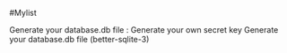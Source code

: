#Mylist 

Generate your database.db file : 
    Generate your own secret key
    Generate your database.db file (better-sqlite-3)
